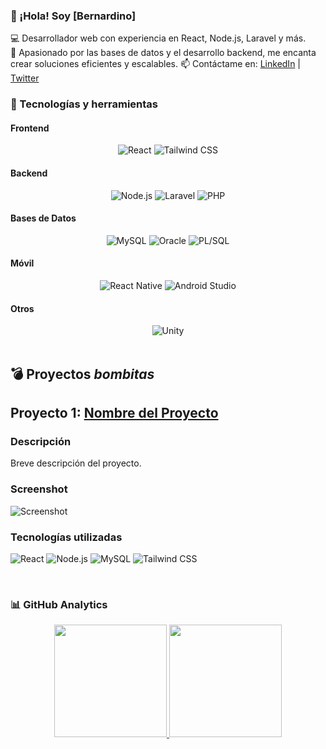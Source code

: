 ### 👋 ¡Hola! Soy [Bernardino]  

💻 Desarrollador web con experiencia en React, Node.js, Laravel y más.  
🚀 Apasionado por las bases de datos y el desarrollo backend, me encanta crear soluciones eficientes y escalables.
📫 Contáctame en: [LinkedIn](https://www.linkedin.com/in/tuusuario/) | [Twitter](https://twitter.com/tuusuario)  


### 🚀 Tecnologías y herramientas  
<div style="max-width: 700px;">
  <!-- Frontend -->
  <h4>Frontend</h4>
  <div style="display: flex; flex-wrap: wrap; justify-content: space-between;">
    <div style="flex: 1 1 45%; text-align: center;">
      <img src="https://img.shields.io/badge/-React-61DAFB?style=flat&logo=React&logoColor=white" alt="React"/>
      <img src="https://img.shields.io/badge/-Tailwind%20CSS-38B2AC?style=flat&logo=Tailwind%20CSS&logoColor=white" alt="Tailwind CSS"/>
    </div>
  </div>

  <!-- Backend -->
  <h4>Backend</h4>
  <div style="display: flex; flex-wrap: wrap; justify-content: space-between;">
    <div style="flex: 1 1 45%; text-align: center;">
      <img src="https://img.shields.io/badge/-Node.js-339933?style=flat&logo=node.js&logoColor=white" alt="Node.js"/>
      <img src="https://img.shields.io/badge/-Laravel-EF4135?style=flat&logo=Laravel&logoColor=white" alt="Laravel"/>
      <img src="https://img.shields.io/badge/-PHP-777BB4?style=flat&logo=PHP&logoColor=white" alt="PHP"/>
    </div>
  </div>

  <!-- Bases de Datos -->
  <h4>Bases de Datos</h4>
  <div style="display: flex; flex-wrap: wrap; justify-content: space-between;">
    <div style="flex: 1 1 45%; text-align: center;">
      <img src="https://img.shields.io/badge/-MySQL-4479A1?style=flat&logo=MySQL&logoColor=white" alt="MySQL"/>
      <img src="https://img.shields.io/badge/-Oracle-F80000?style=flat&logo=Oracle&logoColor=white" alt="Oracle"/>
      <img src="https://img.shields.io/badge/-PL%2FSQL-F80000?style=flat&logo=Oracle&logoColor=white" alt="PL/SQL"/>
    </div>
  </div>

  <!-- Móvil -->
  <h4>Móvil</h4>
  <div style="display: flex; flex-wrap: wrap; justify-content: space-between;">
    <div style="flex: 1 1 45%; text-align: center;">
      <img src="https://img.shields.io/badge/-React%20Native-61DAFB?style=flat&logo=React%20Native&logoColor=white" alt="React Native"/>
      <img src="https://img.shields.io/badge/-Android%20Studio-3DDC84?style=flat&logo=Android%20Studio&logoColor=white" alt="Android Studio"/>
    </div>
  </div>

  <!-- Otros -->
  <h4>Otros</h4>
  <div style="display: flex; flex-wrap: wrap; justify-content: space-between;">
    <div style="flex: 1 1 45%; text-align: center;">
      <img src="https://img.shields.io/badge/-Unity-000000?style=flat&logo=Unity&logoColor=white" alt="Unity"/>
    </div>
  </div>
</div>


<br>

## 💣 Proyectos *bombitas* 

## Proyecto 1: [Nombre del Proyecto](https://github.com/BERCHNARD10/UTHH_PRY)

### Descripción
Breve descripción del proyecto.

### Screenshot
![Screenshot](https://github.com/BERCHNARD10/UTHH_PRY/screenshot.png)  <!-- Reemplaza con la URL de tu captura de pantalla -->

### Tecnologías utilizadas
![React](https://img.shields.io/badge/-React-61DAFB?style=flat&logo=React&logoColor=white) 
![Node.js](https://img.shields.io/badge/-Node.js-339933?style=flat&logo=node.js&logoColor=white) 
![MySQL](https://img.shields.io/badge/-MySQL-4479A1?style=flat&logo=MySQL&logoColor=white) 
![Tailwind CSS](https://img.shields.io/badge/-Tailwind%20CSS-38B2AC?style=flat&logo=Tailwind%20CSS&logoColor=white)  


<br>

### 📊 GitHub Analytics

<p align="center">
<a href="https://github.com/BERCHNARD10">
  <img height="180em" src="https://github-readme-stats-eight-theta.vercel.app/api?username=BERCHNARD10&show_icons=true&theme=algolia&include_all_commits=true&count_private=true"/>
  <img height="180em" src="https://github-readme-stats-eight-theta.vercel.app/api/top-langs/?username=BERCHNARD10&layout=compact&langs_count=8&theme=algolia"/>
</a>
</p>


